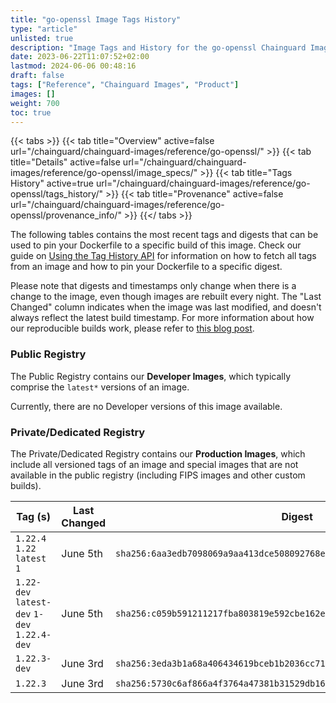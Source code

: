 ```yaml
---
title: "go-openssl Image Tags History"
type: "article"
unlisted: true
description: "Image Tags and History for the go-openssl Chainguard Image"
date: 2023-06-22T11:07:52+02:00
lastmod: 2024-06-06 00:48:16
draft: false
tags: ["Reference", "Chainguard Images", "Product"]
images: []
weight: 700
toc: true
---
```


{{< tabs >}}
{{< tab title="Overview" active=false url="/chainguard/chainguard-images/reference/go-openssl/" >}}
{{< tab title="Details" active=false url="/chainguard/chainguard-images/reference/go-openssl/image_specs/" >}}
{{< tab title="Tags History" active=true url="/chainguard/chainguard-images/reference/go-openssl/tags_history/" >}}
{{< tab title="Provenance" active=false url="/chainguard/chainguard-images/reference/go-openssl/provenance_info/" >}}
{{</ tabs >}}

The following tables contains the most recent tags and digests that can be used to pin your Dockerfile to a specific build of this image. Check our guide on [Using the Tag History API](/chainguard/chainguard-images/using-the-tag-history-api/) for information on how to fetch all tags from an image and how to pin your Dockerfile to a specific digest.

Please note that digests and timestamps only change when there is a change to the image, even though images are rebuilt every night. The "Last Changed" column indicates when the image was last modified, and doesn't always reflect the latest build timestamp. For more information about how our reproducible builds work, please refer to [this blog post](https://www.chainguard.dev/unchained/reproducing-chainguards-reproducible-image-builds).

### Public Registry
The Public Registry contains our **Developer Images**, which typically comprise the `latest*` versions of an image.

Currently, there are no Developer versions of this image available.

### Private/Dedicated Registry
The Private/Dedicated Registry contains our **Production Images**, which include all versioned tags of an image and special images that are not available in the public registry (including FIPS images and other custom builds).

| Tag (s)                                       | Last Changed | Digest                                                                    |
|-----------------------------------------------|--------------|---------------------------------------------------------------------------|
|  `1.22.4` `1.22` `latest` `1`                 | June 5th     | `sha256:6aa3edb7098069a9aa413dce508092768e35e5aa3a04cb82ca0f3bbbba231597` |
|  `1.22-dev` `latest-dev` `1-dev` `1.22.4-dev` | June 5th     | `sha256:c059b591211217fba803819e592cbe162e8280ba980a6b36a9bade6b942931db` |
|  `1.22.3-dev`                                 | June 3rd     | `sha256:3eda3b1a68a406434619bceb1b2036cc71d1c1825efc9a37e0ae1068d84fb63a` |
|  `1.22.3`                                     | June 3rd     | `sha256:5730c6af866a4f3764a47381b31529db1690dacee70dcef55225c98ffd3a5d02` |

